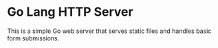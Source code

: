 # Go Lang HTTP Server

This is a simple Go web server that serves static files and handles basic form submissions.

